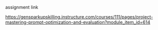 assignment link

https://gensparkupskilling.instructure.com/courses/111/pages/project-mastering-prompt-optimization-and-evaluation?module_item_id=614
